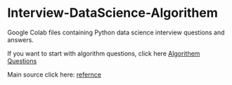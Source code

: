# Interview-DataScience-Algorithem
Google Colab files containing Python data science interview questions and answers.

If you want to start with algorithm questions, click here [Algorithem Questions](https://github.com/aminKMT/Interview-DataScience-Algorithem/blob/main/Algorithm_Questions.ipynb)

Main source click here: [refernce](https://github.com/alexeygrigorev/data-science-interviews)
